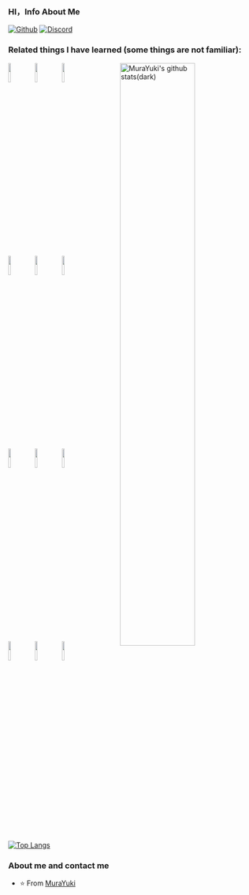 ### HI，Info About Me
<!--
**murayuki/murayuki** is a ✨ _special_ ✨ repository because its `README.md` (this file) appears on your GitHub profile.
-->

[![Github](https://img.shields.io/badge/Github-000.svg?&style=for-the-badge&logo=Github&logoColor=white)](https://github.com/murayuki)
[![Discord](https://img.shields.io/badge/Discord-7289da.svg?&style=for-the-badge&logo=Discord&logoColor=white)]() 

### Related things I have learned (some things are not familiar):
<p>
  <a href="https://github.com/murayuki">
    <img width="55%" align="right" alt="MuraYuki's github stats(dark)" src="https://github-readme-stats.vercel.app/api?username=murayuki&show_icons=true&count_private=true&theme=dark" />
  </a>

  <code><img width="10%" src="https://www.vectorlogo.zone/logos/python/python-ar21.svg"></code>
  <code><img width="10%" src="https://www.vectorlogo.zone/logos/lua/lua-ar21.svg"></code>
  <code><img width="10%" src="https://www.vectorlogo.zone/logos/w3_html5/w3_html5-ar21.svg"></code>
  <br />
  <code><img width="10%" src="https://www.vectorlogo.zone/logos/vuejs/vuejs-ar21.svg"></code>
  <code><img width="10%" src="https://www.vectorlogo.zone/logos/json/json-ar21.svg"></code>
  <code><img width="10%" src="https://www.vectorlogo.zone/logos/netlifyapp_watercss/netlifyapp_watercss-ar21.svg"></code>
  <br />
  <code><img width="10%" src="https://www.vectorlogo.zone/logos/nodejs/nodejs-ar21.svg"></code>
  <code><img width="10%" src="https://www.vectorlogo.zone/logos/npmjs/npmjs-ar21.svg"></code>
  <code><img width="10%" src="https://www.vectorlogo.zone/logos/php/php-ar21.svg"></code>
  <br />
  <code><img width="10%" src="https://www.vectorlogo.zone/logos/git-scm/git-scm-ar21.svg"></code>
  <code><img width="10%" src="https://www.vectorlogo.zone/logos/yaml/yaml-ar21.svg"></code>
  <code><img width="10%" src="https://www.vectorlogo.zone/logos/ubuntu/ubuntu-ar21.svg"></code>
  
  [![Top Langs](https://github-readme-stats.vercel.app/api/top-langs/?username=murayuki&hide=jupyter%20notebook&show_icons=true&layout=compact&hide_border=true)](https://github.com/anuraghazra/github-readme-stats)
</p>

### About me and contact me
- ⭐️ From [MuraYuki](https://github.com/murayuki)
